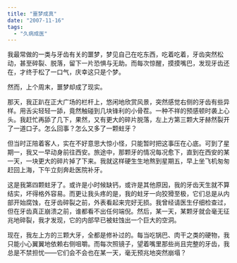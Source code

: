 ```yaml
---
title: "噩梦成真"
date: "2007-11-16"
tags: 
  - "久病成医"
---
```


我最常做的一类与牙齿有关的噩梦，梦见自己在吃东西，吃着吃着，牙齿突然松动，甚至碎裂、脱落，留下一片恐惧与无助。而每次惊醒，摸摸嘴巴，发现牙齿还在，才终于松了一口气，庆幸这只是个梦。

然而，上个周末，噩梦却成了现实。

那天，我正趴在正大广场的栏杆上，悠闲地欣赏风景，突然感觉右侧的牙齿有些异样。用舌尖轻轻一舔，竟然触碰到几块锋利的小骨茬。一种不祥的预感顿时袭上心头。我赶忙再舔了几下，果然，又有更大的碎片脱落，左上方第三颗大牙赫然裂开了一道口子。怎么回事？怎么又多了一颗蛀牙？

但当时正陪着客人，实在不好意思大惊小怪，只能暂时把这事压在心底。可到了星期一，我又一早动身前往西安。旅途中，那颗牙的情况每况愈下，直到在西安的某一天，一块更大的碎片掉了下来。我就这样硬生生地熬到星期五，早上坐飞机匆匆赶回上海，下午立刻奔赴医院补牙。

这是我第四颗蛀牙了。或许是小时候缺钙，或许是其他原因，我的牙齿天生就不算结实，坏得格外容易。而更让我头疼的是，我的蛀牙一向狡猾至极，它们总是从内部开始腐蚀，在牙齿碎裂之前，外表看起来完好无损。我曾经请医生仔细检查过，但在牙齿真正崩溃之前，谁都看不出任何端倪。然后，某一天，某颗牙就会毫无征兆地碎裂，我才发现，它的内部早已被蛀蚀出一个巨大的空洞。

现在，我左上方的三颗大牙，全都是修补过的。每当吃锅巴、肉干之类的硬物，我只能小心翼翼地依赖右侧咀嚼。而每次照镜子，望着嘴里那些尚且完整的牙齿，我总是不禁担忧——它们会不会也在某一天，毫无预兆地突然崩塌？
